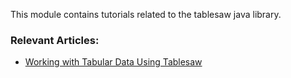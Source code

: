 This module contains tutorials related to the tablesaw java library.

### Relevant Articles:
- [Working with Tabular Data Using Tablesaw](https://www.baeldung.com/tablesaw)


